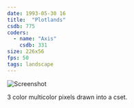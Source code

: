 ```yaml
---
date: 1993-05-30 16
title:  "Plotlands"
csdb: 775
coders:
  - name: "Axis"
    csdb: 331
size: 226x56
fps: 50
tags: landscape
---
```

![Screenshot](/c64wrd/oxyron/comalight10/landscape.png)

3 color multicolor pixels drawn into a cset.

<!--more-->

